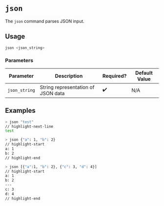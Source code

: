 # `json`

The `json` command parses JSON input.

## Usage

```bash
json <json_string>
```

### Parameters

| Parameter     | Description                        | Required? | Default Value |
| ------------- | ---------------------------------- | --------- | ------------- |
| `json_string` | String representation of JSON data | ✔️        | N/A           |

## Examples

```bash title="Parse JSON string"
> json "test"
// highlight-next-line
test
```

```bash title="Parse JSON object"
> json {"a": 1, "b": 2}
// highlight-start
a: 1
b: 2
// highlight-end
```

```bash title="Parse array of JSON objects"
> json [{"a":1, "b": 2}, {"c": 3, "d": 4}]
// highlight-start
a: 1
b: 2
---
c: 3
d: 4
// highlight-end
```
